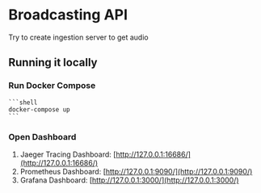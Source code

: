 # Broadcasting API

Try to create ingestion server to get audio

## Running it locally

### Run Docker Compose

    ```shell
    docker-compose up
    ```

### Open Dashboard

1. Jaeger Tracing Dashboard: [http://127.0.0.1:16686/](http://127.0.0.1:16686/)
1. Prometheus Dashboard: [http://127.0.0.1:9090/](http://127.0.0.1:9090/)
1. Grafana Dashboard: [http://127.0.0.1:3000/](http://127.0.0.1:3000/)

